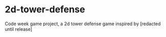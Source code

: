 # 2d-tower-defense
Code week game project, a 2d tower defense game inspired by [redacted until release]
